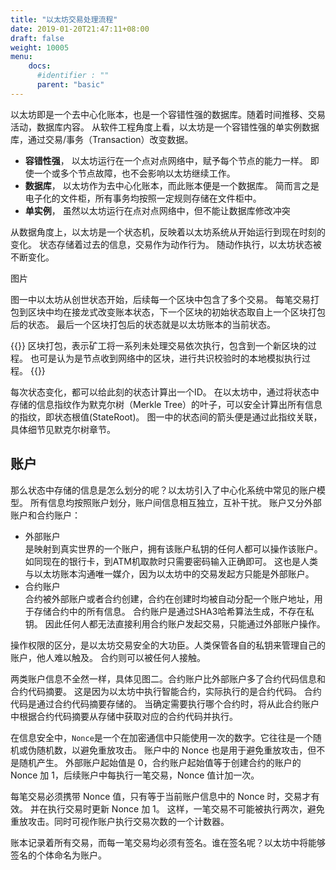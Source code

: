 ```yaml
---
title: "以太坊交易处理流程"
date: 2019-01-20T21:47:11+08:00
draft: false
weight: 10005
menu:
    docs:
      #identifier : ""
      parent: "basic"
---
```


以太坊即是一个去中心化账本，也是一个容错性强的数据库。随着时间推移、交易活动，数据库内容。
从软件工程角度上看，以太坊是一个容错性强的单实例数据库，通过交易/事务（Transaction）改变数据。

+ **容错性强**，
以太坊运行在一个点对点网络中，赋予每个节点的能力一样。
即使一个或多个节点故障，也不会影响以太坊继续工作。
+ **数据库**，
以太坊作为去中心化账本，而此账本便是一个数据库。
简而言之是电子化的文件柜，所有事务均按照一定规则存储在文件柜中。
+ **单实例**，
虽然以太坊运行在点对点网络中，但不能让数据库修改冲突

从数据角度上，以太坊是一个状态机，反映着以太坊系统从开始运行到现在时刻的变化。
状态存储着过去的信息，交易作为动作行为。
随动作执行，以太坊状态被不断变化。

图片

图一中以太坊从创世状态开始，后续每一个区块中包含了多个交易。
每笔交易打包到区块中均在接龙式改变账本状态，下一个区块的初始状态取自上一个区块打包后的状态。
最后一个区块打包后的状态就是以太坊账本的当前状态。

{{<adm type="note">}}
区块打包，表示矿工将一系列未处理交易依次执行，包含到一个新区块的过程。
也可是认为是节点收到网络中的区块，进行共识校验时的本地模拟执行过程。
{{</adm>}}

每次状态变化，都可以给此刻的状态计算出一个ID。
在以太坊中，通过将状态中存储的信息指纹作为默克尔树（Merkle Tree）的叶子，可以安全计算出所有信息的指纹，即状态根值(StateRoot)。
图一中的状态间的箭头便是通过此指纹关联，具体细节见默克尔树章节。

## 账户

那么状态中存储的信息是怎么划分的呢？以太坊引入了中心化系统中常见的账户模型。
所有信息均按照账户划分，账户间信息相互独立，互补干扰。
账户又分外部账户和合约账户：

+ 外部账户
<br>是映射到真实世界的一个账户，拥有该账户私钥的任何人都可以操作该账户。
如同现在的银行卡，到ATM机取款时只需要密码输入正确即可。
这也是人类与以太坊账本沟通唯一媒介，因为以太坊中的交易发起方只能是外部账户。
+ 合约账户
<br>合约被外部账户或者合约创建，合约在创建时均被自动分配一个账户地址，用于存储合约中的所有信息。
合约账户是通过SHA3哈希算法生成，不存在私钥。
因此任何人都无法直接利用合约账户发起交易，只能通过外部账户操作。

操作权限的区分，是以太坊交易安全的大功臣。人类保管各自的私钥来管理自己的账户，他人难以触及。
合约则可以被任何人接触。

两类账户信息不全然一样，具体见图二。合约账户比外部账户多了合约代码信息和合约代码摘要。
这是因为以太坊中执行智能合约，实际执行的是合约代码。
合约代码是通过合约代码摘要存储的。
当确定需要执行哪个合约时，将从此合约账户中根据合约代码摘要从存储中获取对应的合约代码并执行。

在信息安全中，`Nonce`是一个在加密通信中只能使用一次的数字。它往往是一个随机或伪随机数，以避免重放攻击。
账户中的 Nonce 也是用于避免重放攻击，但不是随机产生。
外部账户起始值是 0，合约账户起始值等于创建合约的账户的 Nonce 加 1，后续账户中每执行一笔交易，Nonce 值计加一次。

每笔交易必须携带 Nonce 值，只有等于当前账户信息中的 Nonce 时，交易才有效。
并在执行交易时更新 Nonce 加 1。 
这样，一笔交易不可能被执行两次，避免重放攻击。同时可视作账户执行交易次数的一个计数器。






账本记录着所有交易，而每一笔交易均必须有签名。谁在签名呢？以太坊中将能够签名的个体命名为账户。